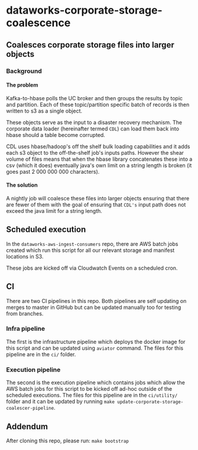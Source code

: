 # dataworks-corporate-storage-coalescence

## Coalesces corporate storage files into larger objects

### Background

#### The problem

Kafka-to-hbase polls the UC  broker and then groups the results by topic and partition.
Each of these topic/partition specific batch of records is then written to s3 as a 
single object.

These objects serve as the input to a disaster recovery mechanism. The corporate data
loader (hereinafter termed `CDL`) can load them back into hbase should a table become corrupted. 

CDL uses hbase/hadoop's off the shelf bulk loading capabilities and it adds each s3 object 
to the off-the-shelf job's inputs paths. However the shear volume of files means that when
the hbase library concatenates these into a csv (which it does) eventually java's own
limit on a string length is broken (it goes past 2 000 000 000 characters). 

#### The solution

A nightly job will coalesce these files into larger objects ensuring that there are fewer 
of them with the goal of ensuring that `CDL's` input path does not exceed the java limit 
for a string length.

## Scheduled execution

In the `dataworks-aws-ingest-consumers` repo, there are AWS batch jobs created which run this script for all our relevant storage and manifest locations in S3.

These jobs are kicked off via Cloudwatch Events on a scheduled cron.

## CI

There are two CI pipelines in this repo. Both pipelines are self updating on merges to master in GitHub but can be updated manually too for testing from branches.

### Infra pipeline

The first is the infrastructure pipeline which deploys the docker image for this script and can be updated using `aviator` command. The files for this pipeline are in the `ci/` folder.

### Execution pipeline

The second is the execution pipeline which contains jobs which allow the AWS batch jobs for this script to be kicked off ad-hoc outside of the scheduled executions. The files for this pipeline are in the `ci/utility/` folder and it can be updated by running `make update-corporate-storage-coalescer-pipeline`.

## Addendum
After cloning this repo, please run:
`make bootstrap`
